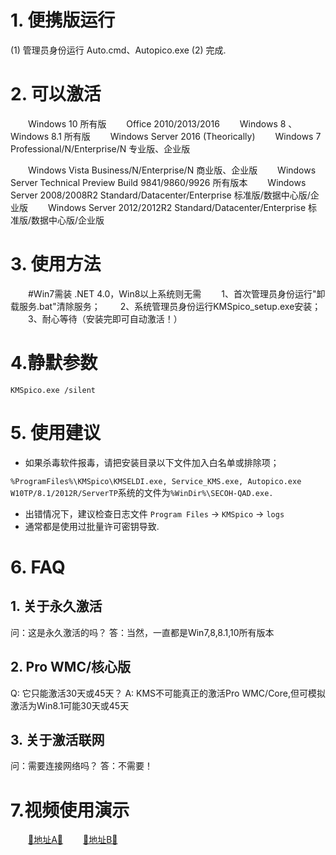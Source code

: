 # 1. 便携版运行
(1) 管理员身份运行 Auto.cmd、Autopico.exe
(2) 完成.

# 2. 可以激活
　　Windows 10 所有版
　　Office 2010/2013/2016
　　Windows 8 、Windows 8.1 所有版
　　Windows Server 2016 (Theorically)
　　Windows 7 Professional/N/Enterprise/N 专业版、企业版

　　Windows Vista Business/N/Enterprise/N 商业版、企业版
　　Windows Server Technical Preview Build 9841/9860/9926 所有版本
　　Windows Server 2008/2008R2 Standard/Datacenter/Enterprise 标准版/数据中心版/企业版
　　Windows Server 2012/2012R2 Standard/Datacenter/Enterprise 标准版/数据中心版/企业版

# 3. 使用方法

　　#Win7需装 .NET 4.0，Win8以上系统则无需
　　1、首次管理员身份运行"卸载服务.bat"清除服务；
　　2、系统管理员身份运行KMSpico_setup.exe安装；
　　3、耐心等待（安装完即可自动激活！）

# 4.静默参数
```
KMSpico.exe /silent
```

# 5. 使用建议

- 如果杀毒软件报毒，请把安装目录以下文件加入白名单或排除项；

```%ProgramFiles%\KMSpico\KMSELDI.exe, Service_KMS.exe, Autopico.exe```
```W10TP/8.1/2012R/ServerTP```系统的文件为```%WinDir%\SECOH-QAD.exe.```

- 出错情况下，建议检查日志文件
```Program Files``` -> ```KMSpico``` -> ```logs```
- 通常都是使用过批量许可密钥导致.

# 6. FAQ

## 1. 关于永久激活
问：这是永久激活的吗？
答：当然，一直都是Win7,8,8.1,10所有版本

## 2. Pro WMC/核心版
Q: 它只能激活30天或45天？
A: KMS不可能真正的激活Pro WMC/Core,但可模拟激活为Win8.1可能30天或45天

## 3. 关于激活联网
问：需要连接网络吗？
答：不需要！

# 7.视频使用演示
　　[🔴地址A🔴](http://www.youtube.com/watch?feature=player_embedded&v=RFdhz4OZDxc)
　　[🔴地址B🔴](http://www.youtube.com/watch?feature=player_embedded&v=KGtMCLiBPVI#)